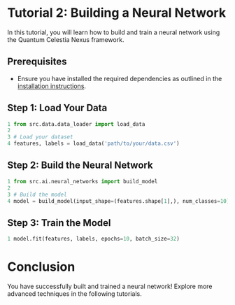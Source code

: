# Tutorial 2: Building a Neural Network

In this tutorial, you will learn how to build and train a neural network using the Quantum Celestia Nexus framework.

## Prerequisites
- Ensure you have installed the required dependencies as outlined in the [installation instructions](../README.md).

## Step 1: Load Your Data

```python
1 from src.data.data_loader import load_data
2 
3 # Load your dataset
4 features, labels = load_data('path/to/your/data.csv')
```

## Step 2: Build the Neural Network

```python
1 from src.ai.neural_networks import build_model
2 
3 # Build the model
4 model = build_model(input_shape=(features.shape[1],), num_classes=10)
```

## Step 3: Train the Model

```python
1 model.fit(features, labels, epochs=10, batch_size=32)
```

# Conclusion

You have successfully built and trained a neural network! Explore more advanced techniques in the following tutorials. 
